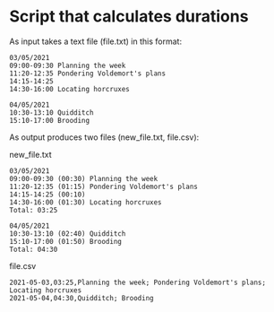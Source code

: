 # Script that calculates durations

As input takes a text file (file.txt) in this format:

```
03/05/2021
09:00-09:30 Planning the week
11:20-12:35 Pondering Voldemort's plans
14:15-14:25
14:30-16:00 Locating horcruxes

04/05/2021
10:30-13:10 Quidditch
15:10-17:00 Brooding
```

As output produces two files (new_file.txt, file.csv):

new_file.txt
```
03/05/2021
09:00-09:30 (00:30) Planning the week
11:20-12:35 (01:15) Pondering Voldemort's plans
14:15-14:25 (00:10)
14:30-16:00 (01:30) Locating horcruxes
Total: 03:25

04/05/2021
10:30-13:10 (02:40) Quidditch
15:10-17:00 (01:50) Brooding
Total: 04:30
```

file.csv
```
2021-05-03,03:25,Planning the week; Pondering Voldemort's plans; Locating horcruxes
2021-05-04,04:30,Quidditch; Brooding
```
